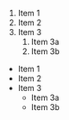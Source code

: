 1. Item 1
2. Item 2
3. Item 3
   1. Item 3a
   2. Item 3b
* Item 1
* Item 2
* Item 3
   * Item 3a
   * Item 3b

